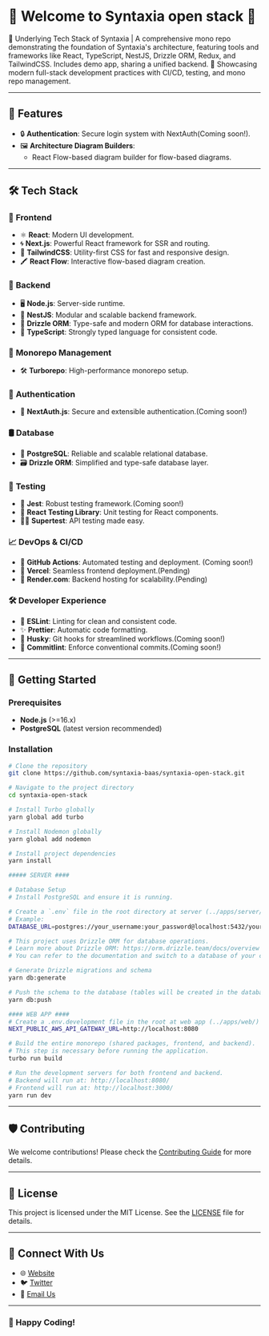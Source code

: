 # 🎉 **Welcome to Syntaxia open stack** 🎉

🔧 Underlying Tech Stack of Syntaxia | A comprehensive mono repo demonstrating the foundation of Syntaxia's architecture, featuring tools and frameworks like React, TypeScript, NestJS, Drizzle ORM, Redux, and TailwindCSS. Includes demo app, sharing a unified backend. 🚀 Showcasing modern full-stack development practices with CI/CD, testing, and mono repo management.

---

## 🌟 **Features**

- 🔒 **Authentication**: Secure login system with NextAuth(Coming soon!).
- 🖼️ **Architecture Diagram Builders**:
   - React Flow-based diagram builder for flow-based diagrams.

---

## 🛠️ **Tech Stack**

### 🎨 **Frontend**

- ⚛️ **React**: Modern UI development.
- 🌀 **Next.js**: Powerful React framework for SSR and routing.
- 🌟 **TailwindCSS**: Utility-first CSS for fast and responsive design.
- 🖍️ **React Flow**: Interactive flow-based diagram creation.

### 🔧 **Backend**

- 🖥️ **Node.js**: Server-side runtime.
- 🍹 **NestJS**: Modular and scalable backend framework.
- 💾 **Drizzle ORM**: Type-safe and modern ORM for database interactions.
- 📜 **TypeScript**: Strongly typed language for consistent code.

### 📂 **Monorepo Management**

- 🛠️ **Turborepo**: High-performance monorepo setup.

### 🔐 **Authentication**

- 🔑 **NextAuth.js**: Secure and extensible authentication.(Coming soon!)

### 🛢️ **Database**

- 🐘 **PostgreSQL**: Reliable and scalable relational database.
- 🗃️ **Drizzle ORM**: Simplified and type-safe database layer.

### 🧪 **Testing**

- 🧪 **Jest**: Robust testing framework.(Coming soon!)
- 🧩 **React Testing Library**: Unit testing for React components.
- 🕵️‍♂️ **Supertest**: API testing made easy.

### 📈 **DevOps & CI/CD**

- 🤖 **GitHub Actions**: Automated testing and deployment. (Coming soon!)
- 🚀 **Vercel**: Seamless frontend deployment.(Pending)
- 📡 **Render.com**: Backend hosting for scalability.(Pending)

### 🛠️ **Developer Experience**

- 💅 **ESLint**: Linting for clean and consistent code.
- ✨ **Prettier**: Automatic code formatting.
- 🐾 **Husky**: Git hooks for streamlined workflows.(Coming soon!)
- 🚦 **Commitlint**: Enforce conventional commits.(Coming soon!)

---

## 🚀 **Getting Started**

### Prerequisites

- **Node.js** (>=16.x)
- **PostgreSQL** (latest version recommended)

### Installation

```bash
# Clone the repository
git clone https://github.com/syntaxia-baas/syntaxia-open-stack.git

# Navigate to the project directory
cd syntaxia-open-stack

# Install Turbo globally
yarn global add turbo

# Install Nodemon globally
yarn global add nodemon

# Install project dependencies
yarn install

##### SERVER ####

# Database Setup
# Install PostgreSQL and ensure it is running.

# Create a `.env` file in the root directory at server (../apps/server/) and add your PostgreSQL database URL.
# Example:
DATABASE_URL=postgres://your_username:your_password@localhost:5432/your_database_name

# This project uses Drizzle ORM for database operations.
# Learn more about Drizzle ORM: https://orm.drizzle.team/docs/overview
# You can refer to the documentation and switch to a database of your choice (if supported by Drizzle).

# Generate Drizzle migrations and schema
yarn db:generate

# Push the schema to the database (tables will be created in the database)
yarn db:push

#### WEB APP ####
# Create a .env.development file in the root at web app (../apps/web/) and server url. It should be something like below
NEXT_PUBLIC_AWS_API_GATEWAY_URL=http://localhost:8080

# Build the entire monorepo (shared packages, frontend, and backend).
# This step is necessary before running the application.
turbo run build

# Run the development servers for both frontend and backend.
# Backend will run at: http://localhost:8080/
# Frontend will run at: http://localhost:3000/
yarn run dev

```

---

## 🛡️ **Contributing**

We welcome contributions! Please check the [Contributing Guide](CONTRIBUTING.md) for more details.

---

## 📜 **License**

This project is licensed under the MIT License. See the [LICENSE](LICENSE) file for details.

---

## 🤝 **Connect With Us**

- 🌐 [Website](https://syntaxia.io)
- 🐦 [Twitter](https://x.com/SyntaxiaBaaS)
- 📧 [Email Us](mailto:murali@syntaxia.io)

---

### **🚀 Happy Coding!**
